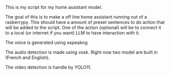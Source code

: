 This is my script for my home assistant model.

The goal of this is to make a off line home assistant running out of a rasberrypy.
This should have a amount of preset sentences to do action that will be added to the script.
One of the action (optional) will be to connect it to a local (or internet if you want) LLM to have interaction with it.


The voice is generated using espeakng

The audio detection is made using vosk. Right now two model are built in (French and English).

The video detection is handle by YOLO11.
